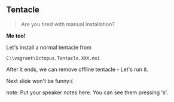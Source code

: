 ## Tentacle

>Are you tired with manual installation?

**Me too!**

Let's install a normal tentacle from 
```
C:\vagrant\Octopus.Tentacle.XXX.msi
```

After it ends, we can remove offline tentacle  - Let's run it. 

Next slide won't be funny:(

note:
    Put your speaker notes here.
    You can see them pressing 's'.
